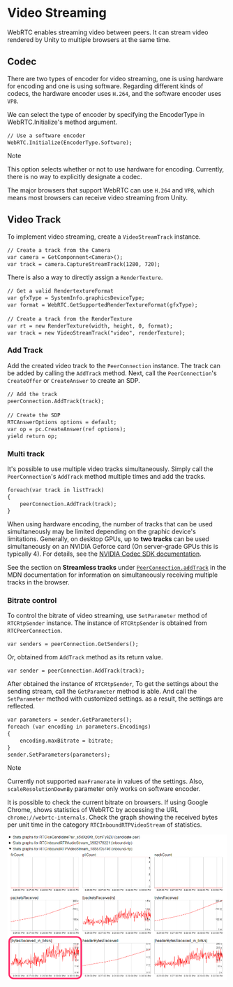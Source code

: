 # Video Streaming

WebRTC enables streaming video between peers. It can stream video rendered by Unity to multiple browsers at the same time.

## Codec

There are two types of encoder for video streaming, one is using hardware for encoding and one is using software. Regarding different kinds of codecs, the hardware encoder uses `H.264`, and the software encoder uses `VP8`.

We can select the type of encoder by specifying the EncoderType in WebRTC.Initialize's method argument.

```CSharp
// Use a software encoder
WebRTC.Initialize(EncoderType.Software);
```

> [!NOTE]
> This option selects whether or not to use hardware for encoding.
> Currently, there is no way to explicitly designate a codec. 



The major browsers that support WebRTC can use `H.264` and `VP8`, which means most browsers can receive video streaming from Unity.

## <a id="videotrack"/> Video Track

To implement video streaming, create a
 `VideoStreamTrack` instance.

```CSharp
// Create a track from the Camera
var camera = GetComponnent<Camera>();
var track = camera.CaptureStreamTrack(1280, 720);
```

There is also a way to directly assign a `RenderTexture`. 

```CSharp
// Get a valid RendertextureFormat
var gfxType = SystemInfo.graphicsDeviceType;
var format = WebRTC.GetSupportedRenderTextureFormat(gfxType);

// Create a track from the RenderTexture
var rt = new RenderTexture(width, height, 0, format);
var track = new VideoStreamTrack("video", renderTexture);
```

### <a id="add-track"/> Add Track

Add the created video track to the `PeerConnection` instance. The track can be added by calling the `AddTrack` method. Next, call the `PeerConnection`'s `CreateOffer` or `CreateAnswer` to create an SDP.

```CSharp
// Add the track
peerConnection.AddTrack(track);

// Create the SDP
RTCAnswerOptions options = default;
var op = pc.CreateAnswer(ref options);
yield return op;
```

### <a id="multi-track"/> Multi track

It's possible to use multiple video tracks simultaneously. Simply call the `PeerConnection`'s `AddTrack` method multiple times and add the tracks. 

```CSharp
foreach(var track in listTrack)
{
    peerConnection.AddTrack(track);
}
```

When using hardware encoding, the number of tracks that can be used simultaneously may be limited depending on the graphic device's limitations. Generally, on desktop GPUs, up to **two tracks** can be used simultaneously on an NVIDIA Geforce card (On server-grade GPUs this is typically 4). For details, see the [NVIDIA Codec SDK documentation](https://developer.nvidia.com/video-encode-decode-gpu-support-matrix).


See the section on **Streamless tracks** under [`PeerConnection.addTrack`](https://developer.mozilla.org/en-US/docs/Web/API/RTCPeerConnection/addTrack) in the MDN documentation for information on simultaneously receiving multiple tracks in the browser. 

### Bitrate control

To control the bitrate of video streaming, use `SetParameter` method of `RTCRtpSender` instance. The instance of `RTCRtpSender` is obtained from `RTCPeerConnection`.

```CSharp
var senders = peerConnection.GetSenders();
```

Or, obtained from `AddTrack` method as its return value.

```CSharp
var sender = peerConnection.AddTrack(track);
```

After obtained the instance of `RTCRtpSender`, To get the settings about the sending stream, call the `GetParameter` method is able. And call the `SetParameter` method with customized settings. as a result, the settings are reflected.

```CSharp
var parameters = sender.GetParameters();
foreach (var encoding in parameters.Encodings)
{
    encoding.maxBitrate = bitrate;
}
sender.SetParameters(parameters);
```

> [!NOTE]
> Currently not supported `maxFramerate` in values of the settings.
> Also, `scaleResolutionDownBy` parameter only works on software encoder.
>

It is possible to check the current bitrate on browsers. If using Google Chrome, shows statistics of WebRTC by accessing the URL `chrome://webrtc-internals`. Check the graph showing the received bytes per unit time in the category `RTCInboundRTPVideoStream` of statistics.

![Chrome WebRTC Stats](images/chrome-webrtc-stats.png)

